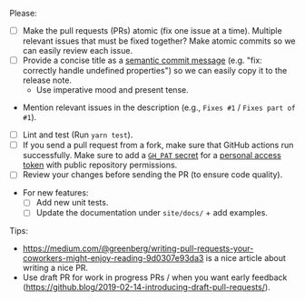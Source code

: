 Please:

- [ ] Make the pull requests (PRs) atomic (fix one issue at a time). Multiple relevant issues that must be fixed together? Make atomic commits so we can easily review each issue.
- [ ] Provide a concise title as a [semantic commit message](https://www.conventionalcommits.org/) (e.g. "fix: correctly handle undefined properties") so we can easily copy it to the release note.
  - Use imperative mood and present tense.
- Mention relevant issues in the description (e.g., `Fixes #1` / `Fixes part of #1`).
- [ ] Lint and test (Run `yarn test`).
- [ ] If you send a pull request from a fork, make sure that GitHub actions run successfully. Make sure to add a [`GH_PAT` secret](https://docs.github.com/en/free-pro-team@latest/actions/reference/encrypted-secrets) for a [personal access token](https://docs.github.com/en/free-pro-team@latest/github/authenticating-to-github/creating-a-personal-access-token) with public repository permissions.
- [ ] Review your changes before sending the PR (to ensure code quality).
- For new features:
  - [ ] Add new unit tests.
  - [ ] Update the documentation under `site/docs/` + add examples.

Tips:

- https://medium.com/@greenberg/writing-pull-requests-your-coworkers-might-enjoy-reading-9d0307e93da3 is a nice article about writing a nice PR.
- Use draft PR for work in progress PRs / when you want early feedback (https://github.blog/2019-02-14-introducing-draft-pull-requests/).
